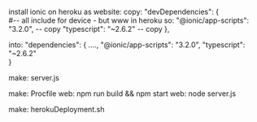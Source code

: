 install ionic on heroku as website:
copy: 
"devDependencies": {               
    #-- all include for device - but www in heroku so: 
    "@ionic/app-scripts": "3.2.0", -- copy
    "typescript": "~2.6.2"         -- copy
  },

into:
"dependencies": {
    ....,
    "@ionic/app-scripts": "3.2.0", 
    "typescript": "~2.6.2"        
}

make: server.js

make: Procfile
web: npm run build && npm start
web: node server.js

make: herokuDeployment.sh

